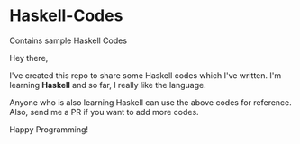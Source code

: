 # Haskell-Codes
Contains sample Haskell Codes

Hey there,

  I've created this repo to share some Haskell codes which I've written. I'm learning **Haskell** and so far, I really like the language.
  
  Anyone who is also learning Haskell can use the above codes for reference. Also, send me a PR if you want to add more codes.
  
Happy Programming!
